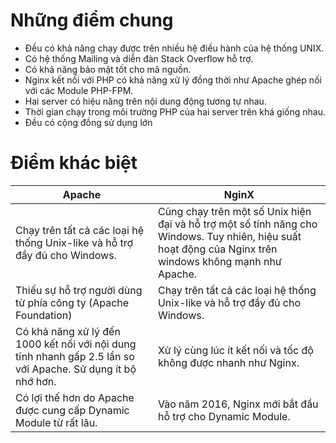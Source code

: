 # Những điểm chung 

- Đều có khả năng chạy được trên nhiều hệ điều hành của hệ thống UNIX.
- Có hệ thống Mailing và diễn đàn Stack Overflow hỗ trợ.
- Có khả năng bảo mật tốt cho mã nguồn.
- Nginx kết nối với PHP có khả năng xử lý đồng thời như Apache ghép nối với các Module PHP-FPM.
- Hai server có hiệu năng trên nội dung động tương tự nhau.
- Thời gian chạy trong môi trường PHP của hai server trên khá giống nhau.
- Đều có cộng đồng sử dụng lớn

# Điểm khác biệt

| Apache | NginX |
|--------|--------|
|Chạy trên tất cả các loại hệ thống Unix-like và hỗ trợ đầy đủ cho Windows.|Cũng chạy trên một số Unix hiện đại và hỗ trợ một số tính năng cho Windows. Tuy nhiên, hiệu suất hoạt động của Nginx trên windows không mạnh như Apache.|
|Thiếu sự hỗ trợ người dùng từ phía công ty (Apache Foundation)|Chạy trên tất cả các loại hệ thống Unix-like và hỗ trợ đầy đủ cho Windows.|
|Có khả năng xử lý đến 1000 kết nối với nội dung tĩnh nhanh gấp 2.5 lần so với Apache. Sử dụng ít bộ nhớ hơn.|Xử lý cùng lúc ít kết nối và tốc độ không được nhanh như Nginx.|
|Có lợi thế hơn do Apache được cung cấp Dynamic Module từ rất lâu.|Vào năm 2016, Nginx mới bắt đầu hỗ trợ cho Dynamic Module.|
